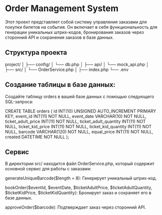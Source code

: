 # Order Management System

Этот проект представляет собой систему управления заказами для покупки билетов на события. Он включает в себя функциональность для генерации уникальных штрих-кодов, бронирования заказов через сторонний API и сохранения заказов в базе данных.

## Структура проекта
project/
│
├── config/
│ └── db.php
│
├── api/
│ └── mock_api.php
│
├── src/
│ └── OrderService.php
│
├── index.php
└── .env

## Создание таблицы в базе данных:

Создайте таблицу orders в вашей базе данных с помощью следующего SQL-запроса:

CREATE TABLE orders (
    id INT(10) UNSIGNED AUTO_INCREMENT PRIMARY KEY,
    event_id INT(11) NOT NULL,
    event_date VARCHAR(10) NOT NULL,
    ticket_adult_price INT(11) NOT NULL,
    ticket_adult_quantity INT(11) NOT NULL,
    ticket_kid_price INT(11) NOT NULL,
    ticket_kid_quantity INT(11) NOT NULL,
    barcode VARCHAR(120) NOT NULL,
    equal_price INT(11) NOT NULL,
    created DATETIME NOT NULL
);

## Сервис
В директории src/ находится файл OrderService.php, который содержит основной сервис для работы с заказами:

generateUniqueBarcode($length = 8): Генерирует уникальный штрих-код.

bookOrder($eventId, $eventDate, $ticketAdultPrice, $ticketAdultQuantity, $ticketKidPrice, $ticketKidQuantity): Бронирует заказ и сохраняет его в базе данных.

approveOrder($barcode): Подтверждает заказ через сторонний API.
